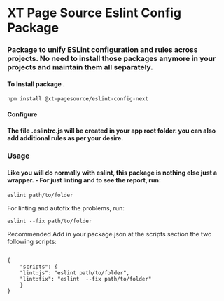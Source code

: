 # XT Page Source Eslint Config Package

### Package to unify ESLint configuration and rules across projects. No need to install those packages anymore in your projects and maintain them all separately.

#### To Install package .

```
npm install @xt-pagesource/eslint-config-next

```

#### Configure

#### The file .eslintrc.js will be created in your app root folder. you can also add additional rules as per your desire.

### Usage

#### Like you will do normally with eslint, this package is nothing else just a wrapper. - For just linting and to see the report, run:

```
eslint path/to/folder

```

For linting and autofix the problems, run:

```
eslint --fix path/to/folder

```

Recommended
Add in your package.json at the scripts section the two following scripts:

```

{
    "scripts": {
    "lint:js": "eslint path/to/folder",
    "lint:fix": "eslint  --fix path/to/folder"
    }
}

```
